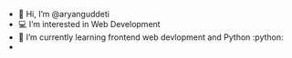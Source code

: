 - 👋 Hi, I’m @aryanguddeti
- :computer: I’m interested in Web Development
- 🌱 I’m currently learning frontend web devlopment and Python :python:
- 

<!---
aryanguddeti/aryanguddeti is a ✨ special ✨ repository because its `README.md` (this file) appears on your GitHub profile.
You can click the Preview link to take a look at your changes.
--->

